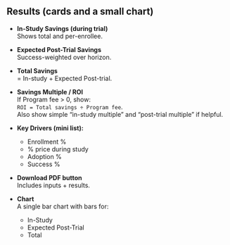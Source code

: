 ## Results (cards and a small chart)

- **In-Study Savings (during trial)**  
  Shows total and per-enrollee.

- **Expected Post-Trial Savings**  
  Success-weighted over horizon.

- **Total Savings**  
  = In-study + Expected Post-trial.

- **Savings Multiple / ROI**  
  If Program fee > 0, show:  
  `ROI = Total savings ÷ Program fee`.  
  Also show simple “in-study multiple” and “post-trial multiple” if helpful.

- **Key Drivers (mini list):**  
  - Enrollment %  
  - % price during study  
  - Adoption %  
  - Success %

- **Download PDF button**  
  Includes inputs + results.

- **Chart**  
  A single bar chart with bars for:  
  - In-Study  
  - Expected Post-Trial  
  - Total
